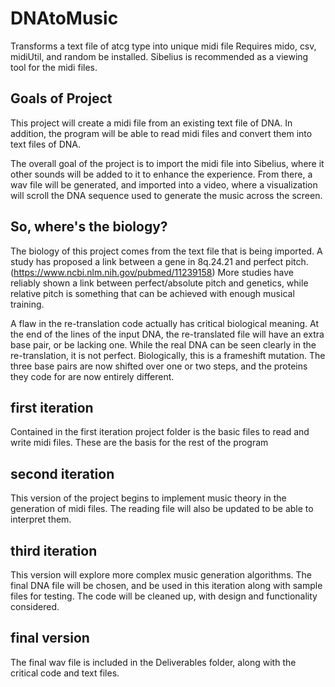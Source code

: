 # DNAtoMusic
Transforms a text file of atcg type into unique midi file
Requires mido, csv, midiUtil, and random be installed.  Sibelius is recommended as a viewing tool for the midi files.

## Goals of Project
This project will create a midi file from an existing text file of DNA.  In addition, the program will be able to read midi files and convert them into text files of DNA.

The overall goal of the project is to import the midi file into Sibelius, where it other sounds will be added to it to enhance the experience.  From there, a wav file will be generated, and imported into a video, where a visualization will scroll the DNA sequence used to generate the music across the screen.

## So, where's the biology?
The biology of this project comes from the text file that is being imported. A study has proposed a link between a gene in 8q.24.21 and perfect pitch. (https://www.ncbi.nlm.nih.gov/pubmed/11239158) More studies have reliably shown a link between perfect/absolute pitch and genetics, while relative pitch is something that can be achieved with enough musical training.

A flaw in the re-translation code actually has critical biological meaning.  At the end of the lines of the input DNA, the re-translated file will have an extra base pair, or be lacking one.  While the real DNA can be seen clearly in the re-translation, it is not perfect.  Biologically, this is a frameshift mutation.  The three base pairs are now shifted over one or two steps, and the proteins they code for are now entirely different.

## first iteration
Contained in the first iteration project folder is the basic files to read and write midi files.  These are the basis for the rest of the program

## second iteration
This version of the project begins to implement music theory in the generation of midi files.  The reading file will also be updated to be able to interpret them.

## third iteration
This version will explore more complex music generation algorithms.  The final DNA file will be chosen, and be used in this iteration along with sample files for testing.  The code will be cleaned up, with design and functionality considered.

## final version
The final wav file is included in the Deliverables folder, along with the critical code and text files.  
